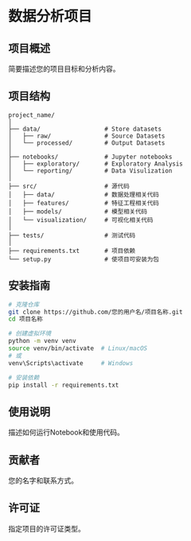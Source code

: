 # 数据分析项目

## 项目概述
简要描述您的项目目标和分析内容。

## 项目结构
```
project_name/
│
├── data/                  # Store datasets
│   ├── raw/               # Source Datasets
│   └── processed/         # Output Datasets
│
├── notebooks/             # Jupyter notebooks
│   ├── exploratory/       # Exploratory Analysis
│   └── reporting/         # Data Visulization
│
├── src/                   # 源代码
│   ├── data/              # 数据处理相关代码
│   ├── features/          # 特征工程相关代码
│   ├── models/            # 模型相关代码
│   └── visualization/     # 可视化相关代码
│
├── tests/                 # 测试代码
│
├── requirements.txt       # 项目依赖
└── setup.py               # 使项目可安装为包
```

## 安装指南
```bash
# 克隆仓库
git clone https://github.com/您的用户名/项目名称.git
cd 项目名称

# 创建虚拟环境
python -m venv venv
source venv/bin/activate  # Linux/macOS
# 或
venv\Scripts\activate     # Windows

# 安装依赖
pip install -r requirements.txt
```

## 使用说明
描述如何运行Notebook和使用代码。

## 贡献者
您的名字和联系方式。

## 许可证
指定项目的许可证类型。